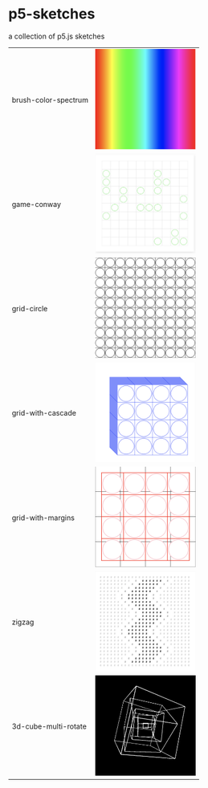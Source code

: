 # p5-sketches
a collection of p5.js sketches

<table>
  <tr>
    <td>brush-color-spectrum</td>
    <td>
      <img src="./images/brush-color-spectrum.png" width=200px height=200px/>
    </td>
  </tr>
  <tr>
    <td>game-conway</td>
    <td>
      <img src="./images/game-conway.png" width=200px height=200px/>
    </td>
  </tr>
  <tr>
    <td>grid-circle</td>
    <td>
      <img src="./images/grid-circle.png" width=200px height=200px/>
    </td>
  </tr>
  <tr>
    <td>grid-with-cascade</td>
    <td>
      <img src="./images/grid-with-cascade.png" width=200px height=200px/>
    </td>
  </tr>
  <tr>
    <td>grid-with-margins</td>
    <td>
      <img src="./images/grid-with-margins.png" width=200px height=200px/>
    </td>
  </tr>
  <tr>
    <td>zigzag</td>
    <td>
      <img src="./images/zigzag.png" width=200px height=200px/>
    </td>
  </tr>
  <tr>
    <td>3d-cube-multi-rotate</td>
    <td>
      <img src="./images/3d-cube-multi-rotate.png" width=200px height=200px/>
    </td>
  </tr>
</table>

